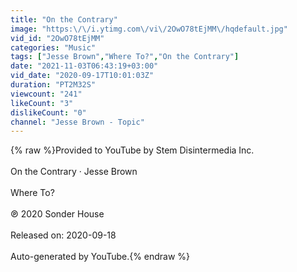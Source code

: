```yaml
---
title: "On the Contrary"
image: "https:\/\/i.ytimg.com\/vi\/2OwO78tEjMM\/hqdefault.jpg"
vid_id: "2OwO78tEjMM"
categories: "Music"
tags: ["Jesse Brown","Where To?","On the Contrary"]
date: "2021-11-03T06:43:19+03:00"
vid_date: "2020-09-17T10:01:03Z"
duration: "PT2M32S"
viewcount: "241"
likeCount: "3"
dislikeCount: "0"
channel: "Jesse Brown - Topic"
---
```

{% raw %}Provided to YouTube by Stem Disintermedia Inc.<br /><br />On the Contrary · Jesse Brown<br /><br />Where To?<br /><br />℗ 2020 Sonder House<br /><br />Released on: 2020-09-18<br /><br />Auto-generated by YouTube.{% endraw %}
